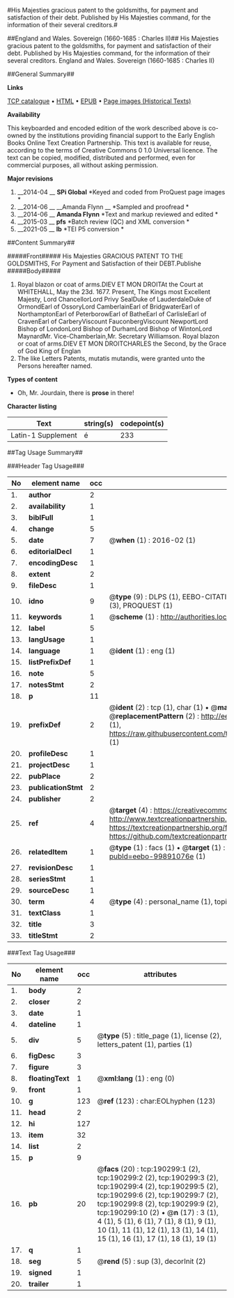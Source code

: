 #His Majesties gracious patent to the goldsmiths, for payment and satisfaction of their debt. Published by His Majesties command, for the information of their several creditors.#

##England and Wales. Sovereign (1660-1685 : Charles II)##
His Majesties gracious patent to the goldsmiths, for payment and satisfaction of their debt. Published by His Majesties command, for the information of their several creditors.
England and Wales. Sovereign (1660-1685 : Charles II)

##General Summary##

**Links**

[TCP catalogue](http://www.ota.ox.ac.uk/tcp/)  • 
[HTML](http://tei.it.ox.ac.uk/tcp/Texts-HTML/free/B19/B19294.html)  • 
[EPUB](http://tei.it.ox.ac.uk/tcp/Texts-EPUB/free/B19/B19294.epub) • 
[Page images (Historical Texts)](https://historicaltexts.jisc.ac.uk/eebo-99891076e)

**Availability**

This keyboarded and encoded edition of the work described above is co-owned by the
    institutions providing financial support to the Early English Books Online Text Creation
    Partnership. This text is available for reuse, according to the terms of  Creative Commons 0 1.0 Universal
    licence. The text can be copied, modified, distributed and performed, even for commercial
    purposes, all without asking permission.

**Major revisions**

1. __2014-04 __ __SPi Global__ *Keyed and coded from ProQuest page images *
1. __2014-06 __ __Amanda Flynn __ *Sampled and proofread *
1. __2014-06 __ __Amanda Flynn__ *Text and markup reviewed and edited *
1. __2015-03 __ __pfs__ *Batch review (QC) and XML conversion *
1. __2021-05 __ __lb__ *TEI P5 conversion *

##Content Summary##

#####Front#####
His Majesties GRACIOUS PATENT TO THE GOLDSMITHS, For Payment and Satisfaction of their DEBT.Publishe
#####Body#####

1. Royal blazon or coat of arms.DIEV ET MON DROITAt the Court at WHITEHALL, May the 23d. 1677. Present, The Kings most Excellent Majesty,
Lord ChancellorLord Privy SealDuke of LauderdaleDuke of OrmondEarl of OssoryLord CamberlainEarl of BridgwaterEarl of NorthamptonEarl of PeterborowEarl of BatheEarl of CarlisleEarl of CravenEarl of CarberyViscount FauconbergViscount NewportLord Bishop of LondonLord Bishop of DurhamLord Bishop of WintonLord MaynardMr. Vice-Chamberlain,Mr. Secretary Williamson.
Royal blazon or coat of arms.DIEV ET MON DROITCHARLES the Second, by the Grace of God King of Englan
1. The like Letters Patents, mutatis mutandis, were granted unto the Persons hereafter named.

**Types of content**

  * Oh, Mr. Jourdain, there is **prose** in there!

**Character listing**


|Text|string(s)|codepoint(s)|
|---|---|---|
|Latin-1 Supplement|é|233|

##Tag Usage Summary##

###Header Tag Usage###

|No|element name|occ|attributes|
|---|---|---|---|
|1.|__author__|2||
|2.|__availability__|1||
|3.|__biblFull__|1||
|4.|__change__|5||
|5.|__date__|7| @__when__ (1) : 2016-02 (1)|
|6.|__editorialDecl__|1||
|7.|__encodingDesc__|1||
|8.|__extent__|2||
|9.|__fileDesc__|1||
|10.|__idno__|9| @__type__ (9) : DLPS (1), EEBO-CITATION (1), VID (1), EEBO-PROQUEST (1), OCLC (1), STC (3), PROQUEST (1)|
|11.|__keywords__|1| @__scheme__ (1) : http://authorities.loc.gov/ (1)|
|12.|__label__|5||
|13.|__langUsage__|1||
|14.|__language__|1| @__ident__ (1) : eng (1)|
|15.|__listPrefixDef__|1||
|16.|__note__|5||
|17.|__notesStmt__|2||
|18.|__p__|11||
|19.|__prefixDef__|2| @__ident__ (2) : tcp (1), char (1)  •  @__matchPattern__ (2) : ([0-9\-]+):([0-9IVX]+) (1), (.+) (1)  •  @__replacementPattern__ (2) : http://eebo.chadwyck.com/downloadtiff?vid=$1&page=$2 (1), https://raw.githubusercontent.com/textcreationpartnership/Texts/master/tcpchars.xml#$1 (1)|
|20.|__profileDesc__|1||
|21.|__projectDesc__|1||
|22.|__pubPlace__|2||
|23.|__publicationStmt__|2||
|24.|__publisher__|2||
|25.|__ref__|4| @__target__ (4) : https://creativecommons.org/publicdomain/zero/1.0/ (1), http://www.textcreationpartnership.org/docs/. (1), https://textcreationpartnership.org/faq/#faq05 (1), https://github.com/textcreationpartnership (1)|
|26.|__relatedItem__|1| @__type__ (1) : facs (1)  •  @__target__ (1) : https://data.historicaltexts.jisc.ac.uk/view?pubId=eebo-99891076e (1)|
|27.|__revisionDesc__|1||
|28.|__seriesStmt__|1||
|29.|__sourceDesc__|1||
|30.|__term__|4| @__type__ (4) : personal_name (1), topical_term (2), geographic_name (1)|
|31.|__textClass__|1||
|32.|__title__|3||
|33.|__titleStmt__|2||


###Text Tag Usage###

|No|element name|occ|attributes|
|---|---|---|---|
|1.|__body__|2||
|2.|__closer__|2||
|3.|__date__|1||
|4.|__dateline__|1||
|5.|__div__|5| @__type__ (5) : title_page (1), license (2), letters_patent (1), parties (1)|
|6.|__figDesc__|3||
|7.|__figure__|3||
|8.|__floatingText__|1| @__xml:lang__ (1) : eng (0)|
|9.|__front__|1||
|10.|__g__|123| @__ref__ (123) : char:EOLhyphen (123)|
|11.|__head__|2||
|12.|__hi__|127||
|13.|__item__|32||
|14.|__list__|2||
|15.|__p__|9||
|16.|__pb__|20| @__facs__ (20) : tcp:190299:1 (2), tcp:190299:2 (2), tcp:190299:3 (2), tcp:190299:4 (2), tcp:190299:5 (2), tcp:190299:6 (2), tcp:190299:7 (2), tcp:190299:8 (2), tcp:190299:9 (2), tcp:190299:10 (2)  •  @__n__ (17) : 3 (1), 4 (1), 5 (1), 6 (1), 7 (1), 8 (1), 9 (1), 10 (1), 11 (1), 12 (1), 13 (1), 14 (1), 15 (1), 16 (1), 17 (1), 18 (1), 19 (1)|
|17.|__q__|1||
|18.|__seg__|5| @__rend__ (5) : sup (3), decorInit (2)|
|19.|__signed__|1||
|20.|__trailer__|1||
